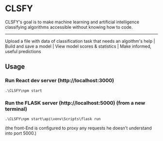 # CLSFY

CLSFY's goal is to make machine learning and artificial intelligence classifying algorithms
accessible without knowing how to code.
<hr/>

Upload a file with data of classification task that needs an algoithm's help |
Build and save a model | View model scores & statistics |
Make informed, useful predictions


## Usage
### Run React dev server (http://localhost:3000)
```
.\CLSFY\npm start
```
### Run the FLASK server (http://localhost:5000) (from a new terminal)
```
.\CLSFY\npm start\api\venv\Scripts\flask run 
```
 (the front-End is configured to proxy any requests he doesn't understand into port 5000.)
 <br>
 <br>
